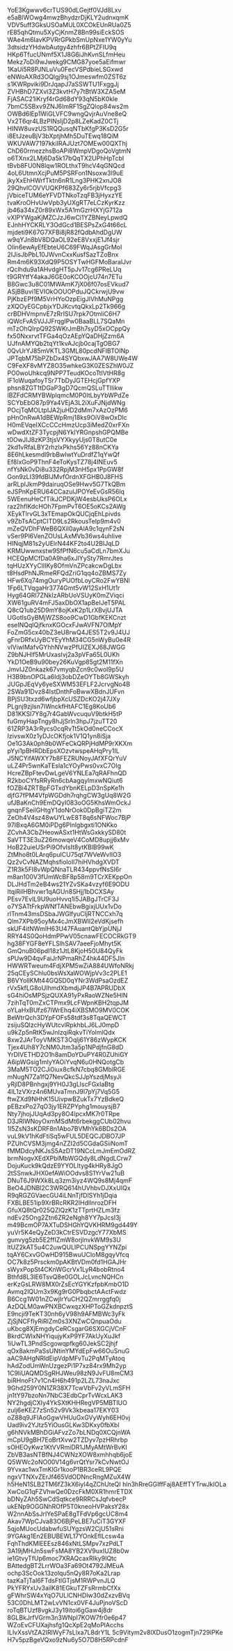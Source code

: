 YoE3Kgwwv6crTUS90dLGejtf0VJd8Lxv
e5aBlWOwg4mwzBhydzrDjKLY2udnxqmK
VDV5uff3GksUSOaMUL0XCOkEUnRUa0Z5
rE85qhQtmu5XyCjKnmZ8Bn99siEckSOS
WAe4m6IavKPVRrGPkbSmUpNxe1YW0yYu
3dtsidzYHdwbAutgy4zhfr6BPtZFIU9q
HKp6TfucUNmf5X1J8G6iJhKvnSLfmHeu
Mekz7oDi9wJwekg9CMG87yoe5aEifmwr
1KaUi5R8PJNLuVu0FecVSPdbieLSGxwd
eNWoAXRd3OQlgj9sj1OJmeswfm0ZST6z
s1KWRpviki9DrJqapJ7aSSWTU1FxggJj
ZVHBhD7ZXvl3Z3kvtH7y7tBtW3XZA5eM
FjASAC21iKryf4rGd68dY93qN5bK0kle
7bmC5SBxv9ZNJ6ImRF1SgZQlop84ws2m
OWBd6lEp1WiGLVFC9wngQvjrAuVne8eQ
Vx2T6qr4LBzPINsIjD2p8LZeKadZ0CTj
HINW8uvzUS1RQQusqNTbKfgP3KsD2G5r
i8EtJzeuBjV3bXptjhMh5DuTEwq18QiM
WKUVAW7197kkiIRAJUzt7OMEw00QXThj
ChD60rmezzhsBoAPi8WmpVDgoQoVgtmN
o6TXnx2LMj6Da5k17bQqTX2UPhHpTcbI
tBvb8FU0N8lqw1ROLthxT9hcV4qGNQcd
4oL6UtmnXcjPuM5PSRFon1Nsoxw3l9uE
jkyXxEhHWrfTktn6nR1Lng3PHK2xnJO8
29QhvlCOVVUQKPf683Zy6r5rjbVfcpg3
jVbiceTUM6eYFVDTNkoTzqFB3jHyxzYE
tvaKroOHvUwVpb3yUXgRT7eLCzKyrKzz
jb46a34xZ0r89xWx5A1mGzrHXYjG712a
vXlPYWgaKjMZCJzJ6wCi1YZBNeyLpwdQ
EJnhHYCKRLY3OdGcd1BESPsZxG4t66cL
mjdeti9K67G7XFBi8jR82fQdbAhdDgUW
w9qYJn8bV8DQaOL92eE8VxxjE1Jf4sjr
OIin6ewAyEfEbteU6C69FWqJAsgGrMoI
2IJisJbPbL10JWvnCxxKusfSazTZoBnx
Rm4m6K93XdQ9P5OSYTwHGFMoBaralJvr
rQclhdu9a1AHvdgHT5pJv17cg6PReLUq
t9GRYtfY4akaJ6GE0oKCOOjcU74n7ETu
B8Gwc3u8C01MWAmK7jX06f07osEVkud7
ASjBBuvi1EVIOkOOUOPduJQCkrwjU9vw
PjKbzEPf9M5VrHYoOzpEigJlVhMuNPgg
zXQOyEGCpbjxYDJKcvtqQkxLp2Tk966g
crBDHVmpnvE7zRrISU7rpk7OtmliC6H7
iQWcFvASVJJJFrqgIPw0BaaBLL7SQaMn
mTzOhQIrpQ92SWKrJmBh7syD5xOCppQy
fx50NxxrvtTFGa4qOzAEpYQaDHjZzm6A
UJfnAMYQb2tqYt1kvAJcjb0cajTgOBG7
0QvUrYJ85mVKTL3GML80pcdNFIBTOINp
JPTqbM75bPZbDx4SYQbxwJAA7W8UWe4W
C9FeXF8vMYZ8O35whkeG3K0ZESZhW0JZ
PO0woUhkcq9NPP7TeudKOcoTtIVtHR8g
IF1oWuqafoyTSr7TbDyJGTEHcjGpfYXP
phsn8ZGT1tDGaP3gD7QcmQSLuTTlIikw
lBZFdCRMYBWpIqmcM0P0ItLbyYbWPdZe
SCYbEbO87p9Ya4VEjA3L2iXuFJNjdWNg
POcjTqMOLtpIJA2juHD2dMm7xAzOzPM6
pHnOnRwA1dBEWpRmj18ks9OiV8wOxDIc
H0mEVqeIXCcCCcHmzUcp3iMedZ0xrFXn
wDwdXtZF3TycpjN6YkIYRGnpshGPQMBe
t0OwJIJ8zKP3tjsVYXkyyUjs0T8utC0e
2kd1vRfaLBY2rhzlxPkhs56Yz88nCKYa
8E6hLkesmdl9rbBwIwtYuDrdfZ1qYwQf
Ef8lxGoP9ThnF4eToKysTZ78j4INEuv5
nfYsNk0vDi8u332RpjM3nH5px1PpGW8f
Gon9zLI39fdBlJMvfOrdnXFGHB0J8FHS
arRLplJkmP9dairuqOSe9Hwv5G7TkQBm
eJSPnKpERU64CCazulJPOYeEvGsR56lq
5WEenuHeCfTikJCPDKjW4esbUksP6OLx
raz2hflKdcHOh7FpmPvT6OE5oKCs2AWg
XEykTlrvGL3xTEmapOkQUCjqEhLpivds
v9ZbTsACptCITD9Ls2RkousTeIp9m4v0
mZeQVDhFWeB6QXil0ayAlA9c1qynF2sN
vSer9Pl6VenZOUsLAxMVb36ws4uhIive
HINqjM81s2yUElrN44KF2to4U2BlJqLD
KRMUwwnxstw9SfPfN6cu5aCdLn7bmXJu
HCEQpMCfDa0A9ha6xJlYySty7RmrJtes
tqHUzXYyClIIKy8OfmVnZPcakcwDgLbx
t8HsdPhNJRmeRFQdZriG1qq4oZBMS7Zy
HFw6Xq74mgOuryPUOfbLoyCRo2FwYBNl
1Fp6LTVqgaHr3774Gmt5vW12SxH1Ut1r
Hyg64GRl7ZNkIzARbUoVSUyK0mZViqci
XW61guRV4mFJ5axDbOX1apBeIJeT5PAL
Q8cQ1ub25D9mY8ojKxK2p1LrXBvjUJTA
UGotlsGyBMjWZS8oo9CwD1GbfKEKCnzt
eseINQqlQjfknxKGOcxFJwAVFN7OlMpY
FoZmG5cx40bZ3eU8rwQ4JES5T2v9J4UJ
gFnrDRfxUyBCYEyYhM34CG5nWyBu0e4R
vlViwlMafvGYhhNVwzPfUIZEXJ68JWGG
Z9bNJHlf5MrUxasIvj2a3pVFa65L0UKh
YkD1OeB9u90bey26KuVgp85gt2M11fXn
JmvIJZ0nkazk67vmyqbZcn9c0woI9p5U
H3B9bnOPGLa6Idj3obDZeOYTb8GWSkyh
JUGpJEqVy6yeSXWM53EFLF2JcrvgNo4B
2SWa91Dvz84IstDnthFoBwwXBdnJUFvn
BPjSU3txzd6wfjbpXcUSZDcKO2j47JXy
PLgnj9zjlsn7IWnckfHtAFC1Eg8KoUb6
D81KKSI7Y8g7r4GabWvcuquV9btkH5tP
fuGmyHapTngy8hJjSrln3hpJ7jzuTT20
61ZRP3A3rRycs0cqRvTt5kOd0neCCocX
IzivswX0z1yDJcOKfjok1V1Q1yn8iSja
Oe1G3Ak0ph9b0WFeCkQRPjHdMP9rXKXm
pYyi1pBHRDbEpsXOzvtwspeAHqPry1IL
J5NCYifAWXY7b8FEZRUNoyJAfXFQrYuV
uLZ4Pr5wnKaTEsla1cYOyPws0vxC7OIg
HcreZBpFtevDwLgeV6YNLEa7qRAFhnQD
R2kboCYfsRRyRn6cbAagqylmxwNQiut6
fOZBi4ZRTBpFGTxdYbnKELpD3nSpKe1h
djfG7fPM4VfpWGDdh7rqhgCW3gUq8W2G
ufJBaKnCh9EmDQyI083oOG5KhsWmOckJ
gnqnFSeilGHtgY1doNrOok0DpBgiTZ2m
ZeOh4V4sz48wUYLwE8T8q6sNFWoc7BjP
97IBxqA6GM0iPDg6Plnlgbgxti1ONKko
ZCvhA3CbZHeowASxt1HtWsGxkkySD80t
SaVTT3E3uZ26mowqeV4CoMD8upjj6xMv
HoB22uieUSrPi9OfvIsIt8ytKBlB99wK
ZtMho8t0LArq6puICU75qt7WVeWvIIO3
Qz2vCvNAZMqhsfioloIl7hiHVhdgXVDT
Z1R3k5FI8vWpQNnaTLR434ppvfNsSI6r
m8an100V3fUmWcBF8p58m9TCrXEKppOn
DLJHdTm2eB4ws21YZvSKa4vzyf6E9ODU
ItqiRilHBhvwr1qAGUn8SHjj1bDCXSAy
PEsv7EvIL9U9uoHvvq1i5JABgJTrCF3J
o7YSATtFrkpWNfTANEbwBgixjUUx1vDo
rlTnm43msDSbaJWGlfyuCljRTNCCxh7q
Qlm7XPb95oyMx4cJmXBWlI2eVdKjsefh
skUF4itNWmIH63U47FAuantQbYjpUNjJ
RRY44S0QoHdmPPwV05cnawFECOCRkGT9
hg38FYGF8eYFLSlhSAV7aeeFjoMhyt5K
GmQnuB06pdI18z1JtL8KjoH50U84QyFk
sPUw9D4qvFaiJrNPmaRhZ4hk44DF5JIn
HWWRTweum4FdjXPM5wZiA884UWfoNRkj
25qCEySChlu0bsWsXaWOWjpVv3c2PLE1
B6VYoIlKMt44GQSD0qYNr3WdPsaOzdEZ
rVx5kfLG8oUIhmdXbmdjJP4B7APRUDbX
sG4hiOsMPSjzQUXA91yPxRaoWZNe5HIN
7zihTqT0mZxCTPmx9LcFWpnKBH2tqpJM
oYLaHxBUfz67lWrEhq4iXBSMO9MV0COK
BeWtrQch3DYpFOFs58tdf3s8TqaQEWCT
zsijuSQlzcHyWUtcvlRpkhbLJ6LJ0mpD
u9kZp5nRtK5wJnIzqiRqkvTiYolmlQdx
8xw2JArToyVMKST3Oqlj61Y86zWypKCK
Tjex4Uh8Y7cNM0Jtm3a5p1NPdjfnG8dD
YrDIVETHD2O1h8amDoYDuPY4R0ZUhiGY
A6ipWGsig1mIyYAOiYvqN6u0HNQotgCb
3MaM5TO2CJi0iux8cfkN7cbq8GMblRGE
mNugN7Za1fQ7NevQkcSJJpYszdjMsyJi
yRjlD8PBnhgxj9YH0J3gLlscFGxIaBtg
4IL1zVXrz4n6MUvaTmnJ9l7pYj7Vq5G5
ftwZXd9NHhK15UivpwBZukTx7YzBdkeQ
pEBzxPo27qO3jy1ERZPYphg1mouysjB7
Nty7jhojJUqAd3py8O4lpcxMK7r0TRpe
D3JRlWNoyOxmMSdMt6rbekggCUb02hvu
1I5ZsN3sKDRF8n1Abo7BVMhYk6BDs2OA
vuL9kV1hKdFtiSq5wFUL5DEQCJDBO7JP
PZUhCVSM3jmg4nZZI2d5CGdaGSiiNomT
fMMDdcyNKJsS5AzDT19NCcLmJmEmOdRZ
brmNogvXEdXPblMbWGQdy8LdNgdLCrw7
DojuKuck9kQdzE9YYOLItyg4kHRy8JgO
2tSSnwkJHX0efAWiOOdvs8S1YrVw21uB
DNuT6J9WXk8Lq3zm3iyz4WQ9s8Mj4qmF
BeO4JDNBl2C3WRQ614hUVhbvDJXxUIQx
R9qRGZGVaecGU4iLNnTjfDlSYh1jDqia
FXBLBE51ip9XrBRcRKR2IHdllnrozDFH
GfuXQ8tQr025QZlQzK1zTTprtHZLm3fz
ndEv25Ong2Ztn6ZR2eNgh8YY7pJcsI3j
m49BcmOP7AXTuDSHGhYQVKHRM9gd449Y
yuVr5K4eQyZeD3kCtrESVDzgcY77XbMS
gunvyg5zb5E2ffIZmW8orjlnvkWM9s3U
ltUZ2kAT5u4C2uwQULIPCUNSpgYYNZpi
tqAY6CxvGOwHD915BwuUCloM8gqyVfcq
OC7k8z5Prsckm0pAKBtVDm0fd1HGAJHr
sWyxPopSt4CKnWGcrVx1LyR4bobRtno4
Bthfd8L3lE6TsvQ8e0GOLJcLvncNQHCn
erKzGsLRW8MX0rZsEcYGYKzfpbKmbO1D
Avmq2lQUm3x9Kg9rG0PbqbctAActFwdz
B6Ccg1W01nZCwjIrYuCH2QZmrrggfq0j
AzDQLM0awPNXBCwxqzXHPToGZkdnpztS
E9ncji9TeKT30nh6yV98h9AFMBWc3yFk
ZjSjNCFflyRiRlZm0s3XNZwCQnpuaOdu
uKbcg8XjEmgdyCeRCsgarG6SXGCjVCnF
BkrdCWIxNHYiqujyKxP9YF7AkUyXuJkf
1iUwTL3PndScgowqpfkg60JekSC2jhjf
qOx8akmPaSsUNtinYMYdEpFw66OuSnuG
aAC9AHgNRldEipVdpMFvTu2PqMTyAtoq
hAdZodUmWnUzgezPi1P7xz84rx9Mh2yp
1C9liUAQMDSgRHJWeu98zN9JvFU8mCM3
biRHnoFt7v1Cn4H6h491p2LZL73naJxc
9Ghd259Y0N1ZR38X7TcwVbFv2yVLmSFH
jn1tY97bzoNn7NbC3EdbCprTvWcxLAK3
NY2hgdjCXIy4YkSXtKHHRegVP5MBTIUO
zulj6eKEZ7zSn52v9Vk3kbeaa17EKY03
oZ88q9JFIAoGgwVHUuGxGVyWyh6EH0vj
Uad9iv2YJtz5YiOusGLKw3DKxy0fbXbl
g6hNVkMBhDGiAFvzZo7bLNDq0XCQjnWA
mCpU9gBH7EoBrtXvw2TZDyv7pzHRhrbp
sOHEOyKwz1KtVVRmiDR1JMyAMtWrBvKl
ZbVB3asNTBfNJ4CWNzXOW8xmhhqb6joE
Q5WWc2oNO00V14g6vrQtYsr7kCvNwtOJ
9Yvxac1wxTmKlGr1kooP1BR3ceRL9PQE
ngxVTNXvZErJf465VdODNncRngMZuX4W
h5HeN1SLB2TM6fZ3kX6iyl4qZChUteQI
hln3hRreGGIffFaj8AEffTYTrwJkIOLa
XwCoG1qFZVhwQe0DzcFkM0XR1hmrETDX
bDNyZAh5SwCdSqtkce9RRRCsJqfvbecP
ukENp9OGGNhROfP5T0kneoHVPaksY28x
W2nnAbSsJrIYeSPaE8gTFdVp6gcUC8m4
Akav7WpCJva83O6BjPeLBE7uCiT3GYXF
5qjoMUocUdabwfuSUYgzsW2CjU51sRni
9YGAkg1En2EBUBEWL17YOnkEflLcsw4a
FqhThdKMlEEEsz846xNtLSMpv7xzPdLT
3A19jMHJn5swFsMA8YB2XV9uxIUZ8b0w
ie1GtvyTfUp6moc7XRAQcaxRIky9IQtc
BAttedgBT2LrrWOa3Fa69Ot4792JMEuA
ochp3ScOok13zolqu5nQy8R7oKa2Lrap
tazKaTjTaI6FTdsFtlGTjsM1RWPvnJLQ
PkYFRYxUv3ailK81EGkuTZFsRrmbCfXx
gFWhrSW4xYqO7ULlCNHDIw30dZxzvBVq
53C0DhLMT2wLvVN1cx0VF4JuPjnoVScD
roTqBTUzf8vgkJ3y19itoi6gGaw4j8dr
8GLBkJrfVGrm3n3WNpI7KOW7fr0e6p47
WZoEvCFUXajhsfg1QcXpE2qMoPlAcchs
ILIvXssVtZA2IRlWyF7sLlxa7L8drY1L
5c9Vitym2v8lXDusO1zogmTjn729IPKe
H7v5pzBgeVQxo9zNu6y5O7D8H5RPcdnF
